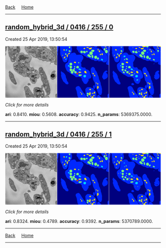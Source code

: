 
[Back](..)&nbsp;&nbsp;&nbsp;&nbsp;&nbsp;[Home](https://leapmanlab.github.io/snapshots)

---

<div class="summary"><a href="0"><h2>random_hybrid_3d / 0416 / 255 / 0</h2></a><p>Created 25 Apr 2019, 13:50:54
</p><a href="0"><img src="0/media/summary.png" align="center"></a><p>
<i>Click for more details</i>
</p></div>

**ari**: 0.8410. **miou**: 0.5608. **accuracy**: 0.9425. **n_params**: 5369375.0000. 

---

<div class="summary"><a href="1"><h2>random_hybrid_3d / 0416 / 255 / 1</h2></a><p>Created 25 Apr 2019, 13:50:54
</p><a href="1"><img src="1/media/summary.png" align="center"></a><p>
<i>Click for more details</i>
</p></div>

**ari**: 0.8324. **miou**: 0.4789. **accuracy**: 0.9392. **n_params**: 5370789.0000. 

---

[Back](..)&nbsp;&nbsp;&nbsp;&nbsp;&nbsp;[Home](https://leapmanlab.github.io/snapshots)

---